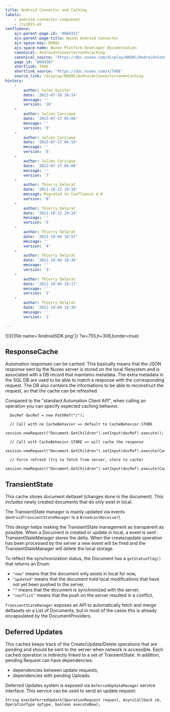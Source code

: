 ```yaml
---
title: Android Connector and Caching
labels:
    - android-connector-component
    - lts2015-ok
confluence:
    ajs-parent-page-id: '8684332'
    ajs-parent-page-title: Nuxeo Android Connector
    ajs-space-key: NXDOC
    ajs-space-name: Nuxeo Platform Developer Documentation
    canonical: Android+Connector+and+Caching
    canonical_source: 'https://doc.nuxeo.com/display/NXDOC/Android+Connector+and+Caching'
    page_id: '8684367'
    shortlink: T4OE
    shortlink_source: 'https://doc.nuxeo.com/x/T4OE'
    source_link: /display/NXDOC/Android+Connector+and+Caching
history:
    - 
        author: Solen Guitter
        date: '2013-07-18 10:14'
        message: ''
        version: '10'
    - 
        author: Julien Carsique
        date: '2013-07-17 05:04'
        message: ''
        version: '9'
    - 
        author: Julien Carsique
        date: '2013-07-17 04:19'
        message: ''
        version: '8'
    - 
        author: Julien Carsique
        date: '2013-07-17 04:08'
        message: ''
        version: '7'
    - 
        author: Thierry Delprat
        date: '2011-10-12 19:10'
        message: Migrated to Confluence 4.0
        version: '6'
    - 
        author: Thierry Delprat
        date: '2011-10-12 19:10'
        message: ''
        version: '5'
    - 
        author: Thierry Delprat
        date: '2011-10-04 18:57'
        message: ''
        version: '4'
    - 
        author: Thierry Delprat
        date: '2011-10-04 18:36'
        message: ''
        version: '3'
    - 
        author: Thierry Delprat
        date: '2011-10-04 18:17'
        message: ''
        version: '2'
    - 
        author: Thierry Delprat
        date: '2011-10-04 14:36'
        message: ''
        version: '1'

---
```

![]({{file name='AndroidSDK.png'}} ?w=755,h=306,border=true)

## ResponseCache

Automation responses can be cached.&nbsp;This basically means that the JSON response sent by the Nuxeo server is stored on the local filesystem and is associated with a DB record that maintains metadata.
The extra metadata in the SQL DB are used to be able to match a response with the corresponding request. The DB also contains the informations to be able to reconstruct the request, so that the cache can be refreshed.

Compared to the "standard Automation Client API", when calling an operation you can specify expected caching behavior.

```
  DocRef docRef = new PathRef("/");

  // Call with no CacheBehavior => default to CacheBehavior.STORE
  session.newRequest("Document.GetChildren").setInput(docRef).execute();

  // Call with CacheBehavior.STORE => will cache the response
  session.newRequest("Document.GetChildren").setInput(docRef).execute(CacheBehavior.STORE);

  // Force refresh (try to fetch from server, store to cache)
  session.newRequest("Document.GetChildren").setInput(docRef).execute(CacheBehavior.FORCE_REFRESH);

```

## TransientState

This cache stores document deltaset (changes done in the document).&nbsp;This includes newly created documents that do only exist in local.

The TransientState manager is mainly updated via events (`AndroidTransientStateManager` is a `BroadcastReceiver`).

This design helps making the TransientState management as transparent as possible.&nbsp;When a Document is created or update in local, a event is sent : TransientStateManager stores the delta.&nbsp;When the create/update operation has been processed by the server a new event will be fired and the TransientStateManager will delete the local storage.

To reflect the synchronization status, the Document has a `getStatusFlag()` that returns an Enum:

*   `"new"` means that the document only exists in local for now,
*   `"updated"` means that the document hold local modifications that have not yet been pushed to the server,
*   `""` means that the document is synchronized with the server,
*   `"conflict"` means that the push on the server resulted in a conflict,

`TransientStateManager` exposes an API to automatically fetch and merge deltasets on a List of Documents, but in most of the cases this is already encapsulated by the DocumentProviders.

## Deferred Updates

This caches keeps track of the Create/Update/Delete operations that are pending and should be sent to the server when network is accessible.&nbsp;Each cached operation is indirectly linked to a set of TransientState.&nbsp;In addition, pending Request can have dependencies:

*   dependencies between update requests,
*   dependencies with pending Uploads.

Deferred Updates system is exposed via `DeferredUpdateManager` service interface.&nbsp;This service can be used to send an update request:

```
String execDeferredUpdate(OperationRequest request, AsyncCallback cb, OperationType opType, boolean executeNow);

```